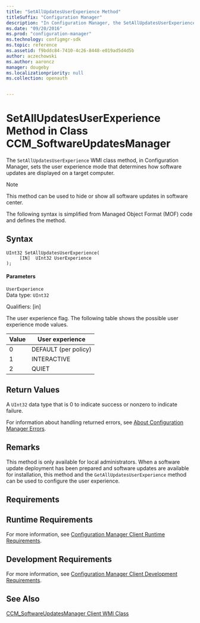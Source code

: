 ```yaml
---
title: "SetAllUpdatesUserExperience Method"
titleSuffix: "Configuration Manager"
description: "In Configuration Manager, the SetAllUpdatesUserExperience WMI class method sets the user experience mode that determines how software updates are displayed on a target computer."
ms.date: "09/20/2016"
ms.prod: "configuration-manager"
ms.technology: configmgr-sdk
ms.topic: reference
ms.assetid: f9bddc84-7410-4c26-8448-e019ad5d4d5b
author: aczechowski
ms.author: aaroncz
manager: dougeby
ms.localizationpriority: null
ms.collection: openauth


---
```

# SetAllUpdatesUserExperience Method in Class CCM_SoftwareUpdatesManager
The `SetAllUpdatesUserExperience` WMI class method, in Configuration Manager, sets the user experience mode that determines how software updates are displayed on a target computer.  

> [!NOTE]
>  This method can be used to hide or show all software updates in software center.  

 The following syntax is simplified from Managed Object Format (MOF) code and defines the method.  

## Syntax  

```  
UInt32 SetAllUpdatesUserExperience(  
     [IN]  UInt32 UserExperience  
);  
```  

#### Parameters  
 `UserExperience`  
 Data type: `UInt32`  

 Qualifiers: [in]  

 The user experience flag. The following table shows the possible user experience mode values.  

|Value|User experience|  
|-----------|---------------------|  
|0|DEFAULT (per policy)|  
|1|INTERACTIVE|  
|2|QUIET|  

## Return Values  
 A `UInt32` data type that is 0 to indicate success or nonzero to indicate failure.  

 For information about handling returned errors, see [About Configuration Manager Errors](../../../../../develop/core/understand/about-configuration-manager-errors.md).  

## Remarks  
 This method is only available for local administrators. When a software update deployment has been prepared and software updates are available for installation, this method and the `GetAllUpdatesUserExperience` method can be used to configure the user experience.  

## Requirements  

## Runtime Requirements  
 For more information, see [Configuration Manager Client Runtime Requirements](../../../../../develop/core/reqs/client-runtime-requirements.md).  

## Development Requirements  
 For more information, see [Configuration Manager Client Development Requirements](../../../../../develop/core/reqs/client-development-requirements.md).  

## See Also  
 [CCM_SoftwareUpdatesManager Client WMI Class](../../../../../develop/reference/core/clients/sdk/ccm_softwareupdatesmanager-client-wmi-class.md)
